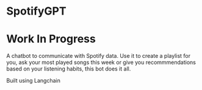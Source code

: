 # SpotifyGPT

# Work In Progress

A chatbot to communicate with Spotify data. Use it to create a playlist for you, ask your most played songs this week or give you recommmendations based on your listening habits, this bot does it all.

Built using Langchain 
